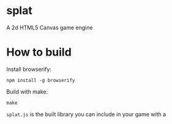 splat
=====

A 2d HTML5 Canvas game engine

How to build
============

Install browserify:

    npm install -g browserify

Build with make:

    make

`splat.js` is the built library you can include in your game with a <script> tag.
